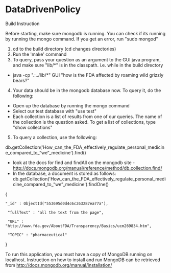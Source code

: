 DataDrivenPolicy
================

Build Instruction

Before starting, make sure mongodb is running. You can check if its running by running the mongo command. If you get an error, run "sudo mongod"

1. cd to the build directory (cd changes directories)
2. Run the 'make' command
3. To query, pass your question as an argument to the GUI java program, and make sure "lib/\*" is in the classpath. i.e. while in the build directory
 * java -cp ".:../lib/\*" GUI "how is the FDA affected by roaming wild grizzly bears?"
4. Your data should be in the mongodb database now. To query it, do the following:
  * Open up the database by running the mongo command
  * Select our test database with "use test"
  * Each collection is a list of results from one of our queries. The name of the collection is the question asked. To get a list of collections, type "show collections"
5. To query a collection, use the following:

db.getCollection('How_can_the_FDA_effectively_regulate_personal_medicine_compared_to_“we”_medicine').find()

  * look at the docs for find and findAll on the mongodb site - http://docs.mongodb.org/manual/reference/method/db.collection.find/
  * In the database, a document is stored as follows:
     db.getCollection('How_can_the_FDA_effectively_regulate_personal_medicine_compared_to_“we”_medicine').findOne()

{

    "_id" : ObjectId("553695d0d4c6c263287ea77a"),

     "fullText" : "all the text from the page",

     "URL" : "http://www.fda.gov/AboutFDA/Transparency/Basics/ucm269834.htm",

     "TOPIC" : "pharmaceutical"

 }


To run this application, you must have a copy of MongoDB running on localhost. Instruction on how to install and run MongoDB can be retrieved from http://docs.mongodb.org/manual/installation/
